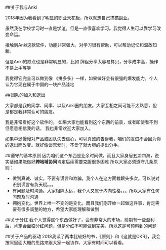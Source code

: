 ##关于我与Anki

  2018年因为我看到了明显的职业天花板，所以就想自己搞搞副业。
  
  虽然我在学校学习时一直是学渣，但是一直很喜欢学习。我觉得人生可以靠学习改变命运。
  
  接触到Anki这款软件，功能非常强大，对学习很有帮助，可以帮助记忆和温故知新。
  
  但是Anki的缺点也是非常明显的，比如 牌组分享太容易拷贝，分享成本高，操作不易上手等等
  
  我觉得它完全可以做到像 《拼多多》一样，如果做好会有很强的爆发能力，个人认为它现在属于中国的一块产品洼地
  
##团队的加入和退出
  
  大家都是我的同学、同事、以及Anki圈的朋友。大家互相之间可能不太熟悉，但是都是我非常认可的朋友。
  
  我是非常看好这个软件的。 如果大家也能看到这个东西的前景，或者即使看不到但愿意相信我的话，
  我也非常欢迎大家加入。
  
  如果中途慢慢对产品或团队失去信心，可以真诚的告诉我，咱们的友谊不会因为你的退出而改变。就好像谈恋爱时，不爱了就大胆的提出分手。
  
##遵守的基本原则
  因为咱们这个东西是业余时间做，而且大家身居五湖四海，说实话如果能做好**跨地域协同**肯定后续需要克服很多困难
  所以大家必须遵守几条原则：
  - 做到真诚、诚实。不要有谎言和欺骗，我个人在这方面栽跟头多次。可以说对识别谎言有负天赋。。。
  - 有问题及时沟通。大家相隔太远，我个人又属于内向性格。。。所以大家有任何问题及时沟通  
  - 拥抱变化。世界上唯一不变的是变化，而且我们刚开始一起做这件事，肯定需要有很多调整的地方，希望大家能理解和做到
  
##关于分红
  我个人觉得这个东西做好了，会有非常大的市场，前期有一些盈利后，肯定会面临分红问题，但是分红不可能做到完美，所以这是可预料到的问题
  
##关于产品的驱动
  2018我读了两本比较好的书，《原则》和《这就是OKR》，我会按照里面大概的思路来跟大家一起协作，大家有时间可以看看。
  
